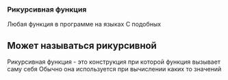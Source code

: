 ### Рикурсивная функция
Любая функция в программе на языках C подобных
## Может называться рикурсивной
Рикурсивная функция - это конструкция при которой функция вызывает саму себя
Обычно она используется при вычислении каких то значений